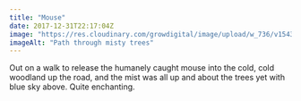 ```yaml
---
title: "Mouse"
date: 2017-12-31T22:17:04Z
image: "https://res.cloudinary.com/growdigital/image/upload/w_736/v1543956797/misty-wood-38558978625.jpg"
imageAlt: "Path through misty trees"
---
```


Out on a walk to release the humanely caught mouse into the cold, cold woodland up the road, and the mist was all up and about the trees yet with blue sky above. Quite enchanting.

